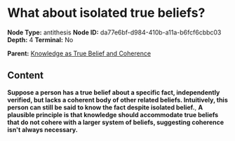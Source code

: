 # What about isolated true beliefs?

**Node Type:** antithesis
**Node ID:** da77e6bf-d984-410b-a11a-b6fcf6cbbc03
**Depth:** 4
**Terminal:** No

**Parent:** [Knowledge as True Belief and Coherence](knowledge-as-true-belief-and-coherence-synthesis-60f3a0b2-b677-479a-9ae4-91ed3b69aad4.md)

## Content

**Suppose a person has a true belief about a specific fact, independently verified, but lacks a coherent body of other related beliefs. Intuitively, this person can still be said to know the fact despite isolated belief.**, **A plausible principle is that knowledge should accommodate true beliefs that do not cohere with a larger system of beliefs, suggesting coherence isn't always necessary.**
